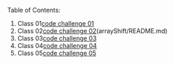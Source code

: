 Table of Contents:

1. Class 01[code challenge 01](arrayReverse/README.md)
2. Class 02[code challenge 02]()(arrayShift/README.md)
3. Class 03[code challenge 03]()
4. Class 04[code challenge 04]()
5. Class 05[code challenge 05]()
